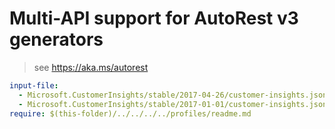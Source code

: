 # Multi-API support for AutoRest v3 generators

> see https://aka.ms/autorest

``` yaml $(enable-multi-api)
input-file:
  - Microsoft.CustomerInsights/stable/2017-04-26/customer-insights.json
  - Microsoft.CustomerInsights/stable/2017-01-01/customer-insights.json
require: $(this-folder)/../../../../profiles/readme.md
```
